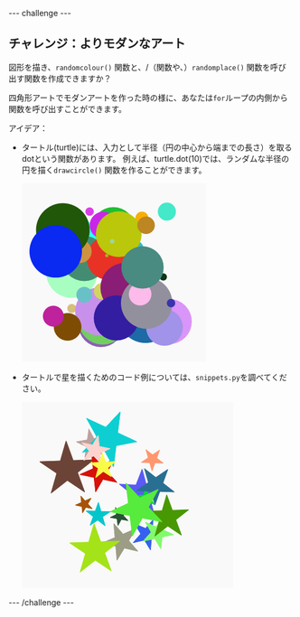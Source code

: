 \--- challenge \---

## チャレンジ：よりモダンなアート

図形を描き、`randomcolour()` 関数と、/（関数や、）`randomplace()` 関数を呼び出す関数を作成できますか？

四角形アートでモダンアートを作った時の様に、あなたは`for`ループの内側から関数を呼び出すことができます。

アイデア：

- タートル(turtle)には、入力として半径（円の中心から端までの長さ）を取るdotという関数があります。 例えば、turtle.dot(10)では、ランダムな半径の円を描く`drawcircle()` 関数を作ることができます。
    
    ![スクリーンショット](images/modern-circles.png)

- タートルで星を描くためのコード例については、`snippets.py`を調べてください。
    
    ![スクリーンショット](images/modern-stars.png)

\--- /challenge \---